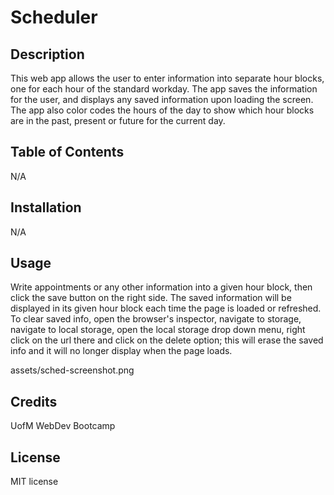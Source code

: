 # Scheduler

## Description

This web app allows the user to enter information into separate hour blocks, one for each hour of the standard workday. The app saves the information for the user, and displays any saved information upon loading the screen. The app also color codes the hours of the day to show which hour blocks are in the past, present or future for the current day.

## Table of Contents

N/A

## Installation

N/A

## Usage

Write appointments or any other information into a given hour block, then click the save button on the right side. The saved information will be displayed in its given hour block each time the page is loaded or refreshed. To clear saved info, open the browser's inspector, navigate to storage, navigate to local storage, open the local storage drop down menu, right click on the url there and click on the delete option; this will erase the saved info and it will no longer display when the page loads.

assets/sched-screenshot.png

## Credits

UofM WebDev Bootcamp

## License

MIT license